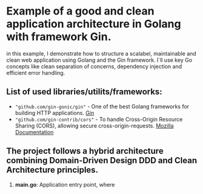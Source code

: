 # Example of a good and clean application architecture in Golang with framework Gin.

in this example, I demonstrate how to structure a scalabel, maintainable and clean web application using Golang and the Gin framework. I`ll use key Go concepts like clean separation of concerns, dependency injection and efficient error handling.

## List of used libraries/utilits/frameworks:
* ```"github.com/gin-gonic/gin"``` - One of the best Golang frameworks for building HTTP applications. <a href="https://gin-gonic.com/">Gin</a>
* ```"github.com/gin-contrib/cors"``` - To handle Cross-Origin Resource Sharing (CORS), allowing secure cross-origin-requests. <a href="https://developer.mozilla.org/en-US/docs/Web/HTTP/CORS">Mozilla Documentation</a>

## The project follows a hybrid architecture combining **Domain-Driven Design DDD** and **Clean Architecture** principles.
1. **main.go**: Application entry point, where
